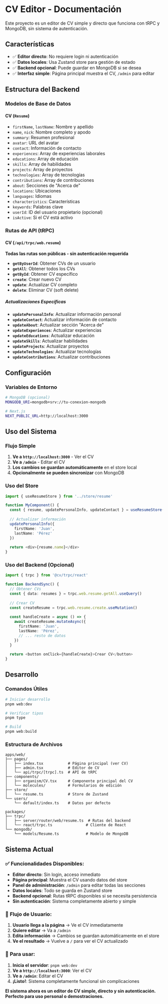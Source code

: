 # CV Editor - Documentación

Este proyecto es un editor de CV simple y directo que funciona con tRPC y MongoDB, sin sistema de autenticación.

## Características

- ✅ **Editor directo**: No requiere login ni autenticación
- ✅ **Datos locales**: Usa Zustand store para gestión de estado
- ✅ **Backend opcional**: Puede guardar en MongoDB si se desea
- ✅ **Interfaz simple**: Página principal muestra el CV, `/admin` para editar

## Estructura del Backend

### Modelos de Base de Datos

#### CV (`Resume`)
- `firstName`, `lastName`: Nombre y apellido
- `name`, `nick`: Nombre completo y apodo
- `summary`: Resumen profesional
- `avatar`: URL del avatar
- `contact`: Información de contacto
- `experiences`: Array de experiencias laborales
- `educations`: Array de educación
- `skills`: Array de habilidades
- `projects`: Array de proyectos
- `technologies`: Array de tecnologías
- `contributions`: Array de contribuciones
- `about`: Secciones de "Acerca de"
- `locations`: Ubicaciones
- `languages`: Idiomas
- `characteristics`: Características
- `keywords`: Palabras clave
- `userId`: ID del usuario propietario (opcional)
- `isActive`: Si el CV está activo

### Rutas de API (tRPC)

#### CV (`/api/trpc/web.resume`)

**Todas las rutas son públicas - sin autenticación requerida**

- **`getByUserId`**: Obtener CVs de un usuario
- **`getAll`**: Obtener todos los CVs
- **`getById`**: Obtener CV específico
- **`create`**: Crear nuevo CV
- **`update`**: Actualizar CV completo
- **`delete`**: Eliminar CV (soft delete)

##### Actualizaciones Específicas

- **`updatePersonalInfo`**: Actualizar información personal
- **`updateContact`**: Actualizar información de contacto
- **`updateAbout`**: Actualizar sección "Acerca de"
- **`updateExperiences`**: Actualizar experiencias
- **`updateEducations`**: Actualizar educación
- **`updateSkills`**: Actualizar habilidades
- **`updateProjects`**: Actualizar proyectos
- **`updateTechnologies`**: Actualizar tecnologías
- **`updateContributions`**: Actualizar contribuciones

## Configuración

### Variables de Entorno

```bash
# MongoDB (opcional)
MONGODB_URI=mongodb+srv://tu-conexion-mongodb

# Next.js
NEXT_PUBLIC_URL=http://localhost:3000
```

## Uso del Sistema

### Flujo Simple

1. **Ve a `http://localhost:3000`** - Ver el CV
2. **Ve a `/admin`** - Editar el CV
3. **Los cambios se guardan automáticamente** en el store local
4. **Opcionalmente se pueden sincronizar** con MongoDB

### Uso del Store

```typescript
import { useResumeStore } from '../store/resume'

function MyComponent() {
  const { resume, updatePersonalInfo, updateContact } = useResumeStore()
  
  // Actualizar información
  updatePersonalInfo({
    firstName: 'Juan',
    lastName: 'Pérez'
  })
  
  return <div>{resume.name}</div>
}
```

### Uso del Backend (Opcional)

```typescript
import { trpc } from '@cv/trpc/react'

function BackendSync() {
  // Obtener CVs
  const { data: resumes } = trpc.web.resume.getAll.useQuery()
  
  // Crear CV
  const createResume = trpc.web.resume.create.useMutation()
  
  const handleCreate = async () => {
    await createResume.mutateAsync({
      firstName: 'Juan',
      lastName: 'Pérez',
      // ... resto de datos
    })
  }
  
  return <button onClick={handleCreate}>Crear CV</button>
}
```

## Desarrollo

### Comandos Útiles

```bash
# Iniciar desarrollo
pnpm web:dev

# Verificar tipos
pnpm type

# Build
pnpm web:build
```

### Estructura de Archivos

```
apps/web/
├── pages/
│   ├── index.tsx           # Página principal (ver CV)
│   ├── admin.tsx           # Editor de CV
│   └── api/trpc/[trpc].ts  # API de tRPC
├── components/
│   ├── organism/CV.tsx     # Componente principal del CV
│   └── molecules/          # Formularios de edición
├── store/
│   └── resume.ts           # Store de Zustand
└── users/
    └── default/index.ts    # Datos por defecto

packages/
├── trpc/
│   ├── server/router/web/resume.ts  # Rutas del backend
│   └── react/trpc.ts               # Cliente de React
└── mongodb/
    └── models/Resume.ts            # Modelo de MongoDB
```

## Sistema Actual

### ✅ **Funcionalidades Disponibles:**

- **Editor directo**: Sin login, acceso inmediato
- **Página principal**: Muestra el CV usando datos del store
- **Panel de administración**: `/admin` para editar todas las secciones
- **Datos locales**: Todo se guarda en Zustand store
- **Backend opcional**: Rutas tRPC disponibles si se necesita persistencia
- **Sin autenticación**: Sistema completamente abierto y simple

### 🎯 **Flujo de Usuario:**

1. **Usuario llega a la página** → Ve el CV inmediatamente
2. **Quiere editar** → Va a `/admin`
3. **Edita información** → Cambios se guardan automáticamente en el store
4. **Ve el resultado** → Vuelve a `/` para ver el CV actualizado

### 🚀 **Para usar:**

1. **Inicia el servidor**: `pnpm web:dev`
2. **Ve a `http://localhost:3000`**: Ver el CV
3. **Ve a `/admin`**: Editar el CV
4. **¡Listo!**: Sistema completamente funcional sin complicaciones

**El sistema ahora es un editor de CV simple, directo y sin autenticación. Perfecto para uso personal o demostraciones.**